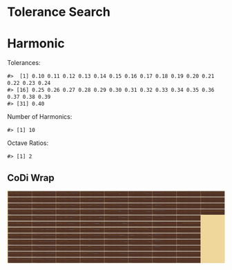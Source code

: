 Tolerance Search
================

# Harmonic

Tolerances:

    #>  [1] 0.10 0.11 0.12 0.13 0.14 0.15 0.16 0.17 0.18 0.19 0.20 0.21 0.22 0.23 0.24
    #> [16] 0.25 0.26 0.27 0.28 0.29 0.30 0.31 0.32 0.33 0.34 0.35 0.36 0.37 0.38 0.39
    #> [31] 0.40

Number of Harmonics:

    #> [1] 10

Octave Ratios:

    #> [1] 2

## CoDi Wrap

![](../figures/tolerance_search/unnamed-chunk-12-1.png)<!-- -->
